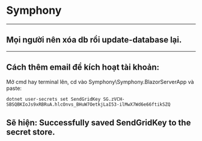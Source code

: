 # Symphony

--------------------------------------------------------------------
## Mọi người nên xóa db rồi update-database lại.
--------------------------------------------------------------------
## Cách thêm email để kích hoạt tài khoản:
  Mở cmd hay terminal lên, cd vào Symphony\Symphony.BlazorServerApp và paste:
    
    dotnet user-secrets set SendGridKey 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
  Sẽ hiện: Successfully saved SendGridKey to the secret store.
--------------------------------------------------------------------
